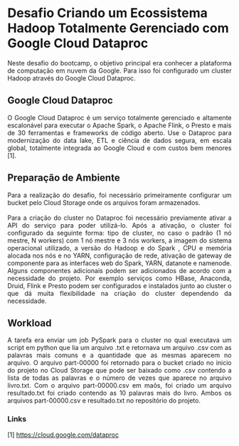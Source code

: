 # Desafio Criando um Ecossistema Hadoop Totalmente Gerenciado com Google Cloud Dataproc
<div align="justify">Neste desafio do bootcamp, o objetivo principal era conhecer a plataforma de computação em nuvem da Google. Para isso foi configurado um cluster Hadoop através do Google Cloud Dataproc.</div>

## Google Cloud Dataproc

<div align="justify">O Google Cloud Dataproc é um serviço totalmente gerenciado e altamente escalonável para executar o Apache Spark, o Apache Flink, o Presto e mais de 30 ferramentas e frameworks de código aberto. Use o Dataproc para modernização do data lake, ETL e ciência de dados segura, em escala global, totalmente integrada ao Google Cloud e com custos bem menores [1].</div> 

## Preparação de Ambiente

<div align="justify">Para a realização do desafio, foi necessário primeiramente configurar um bucket pelo Cloud Storage onde os arquivos foram armazenados. </div><br />

  
<div align="justify">Para a criação do cluster no Dataproc foi necessário previamente ativar a API do serviço para poder utilizá-lo. Após a ativação, o cluster foi configurado da seguinte forma: tipo de cluster, no caso o padrão (1 nó mestre, N workers) com 1 nó mestre e 3 nós workers, a imagem do sistema operacional utilizado, a versão do Hadoop e do Spark , CPU e memória alocada nos nós e no YARN,  configuração de rede, ativação de gateway de componente para as interfaces web do Spark, YARN, datanote e namenode. Alguns componentes adicionais podem ser adicionados de acordo com a necessidade do projeto. Por exemplo serviços como HBase, Anaconda, Druid, Flink e Presto podem ser configurados e instalados junto ao cluster o que dá muita flexibilidade na criação do cluster dependendo da necessidade.</div>

## Workload

<div align="justify">A tarefa era enviar um job PySpark para o cluster no qual executava um script em python que lia um arquivo .txt e retornava um arquivo .csv com as palavras mais comuns e a quantidade que as mesmas aparecem no arquivo. O arquivo part-00000 foi retornado para o bucket criado no inicio do projeto no Cloud Storage que pode ser baixado como .csv contendo a lista de todas as palavras e o número de vezes que aparece no arquivo livro.txt. Com o arquivo part-00000.csv em maõs, foi criado um arquivo resultado.txt foi criado contendo as 10 palavras mais do livro. Ambos os arquivos part-00000.csv e resultado.txt no repositório do projeto.</div>

### Links

[1] https://cloud.google.com/dataproc




